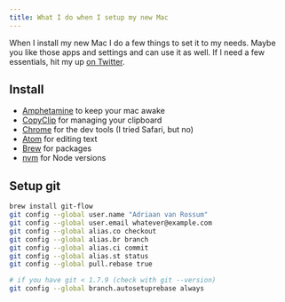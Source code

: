 ```yaml
---
title: What I do when I setup my new Mac
---
```


When I install my new Mac I do a few things to set it to my needs. Maybe you like those apps and settings and can use it as well. If I need a few essentials, hit my up [on Twitter](https://twitter.com/harianus).

## Install

- [Amphetamine](https://itunes.apple.com/nl/app/amphetamine/id937984704?mt=12) to keep your mac awake
- [CopyClip](https://itunes.apple.com/is/app/copyclip-clipboard-history-manager/id595191960?mt=12) for managing your clipboard
- [Chrome](https://www.google.com/chrome) for the dev tools (I tried Safari, but no)
- [Atom](https://atom.io) for editing text
- [Brew](https://brew.sh) for packages
- [nvm](https://github.com/creationix/nvm) for Node versions

## Setup git

```bash
brew install git-flow
git config --global user.name "Adriaan van Rossum"
git config --global user.email whatever@example.com
git config --global alias.co checkout
git config --global alias.br branch
git config --global alias.ci commit
git config --global alias.st status
git config --global pull.rebase true

# if you have git < 1.7.9 (check with git --version)
git config --global branch.autosetuprebase always
```
